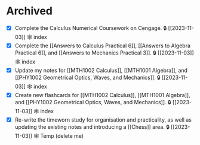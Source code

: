 
# Archived

- [x] Complete the Calculus Numerical Coursework on Cengage. 🔒 [[2023-11-03]] 🕸️ index
- [x] Complete the [[Answers to Calculus Practical 6]], [[Answers to Algebra Practical 6]], and [[Answers to Mechanics Practical 3]]. 🔒 [[2023-11-03]] 🕸️ index
- [x] Update my notes for [[MTH1002 Calculus]], [[MTH1001 Algebra]], and [[PHY1002 Geometrical Optics, Waves, and Mechanics]]. 🔒 [[2023-11-03]] 🕸️ index
- [x] Create new flashcards for [[MTH1002 Calculus]], [[MTH1001 Algebra]], and [[PHY1002 Geometrical Optics, Waves, and Mechanics]]. 🔒 [[2023-11-03]] 🕸️ index
- [x] Re-write the timeworn study for organisation and practicality, as well as updating the existing notes and introducing a [[Chess]] area. 🔒 [[2023-11-03]] 🕸️ Temp (delete me)
